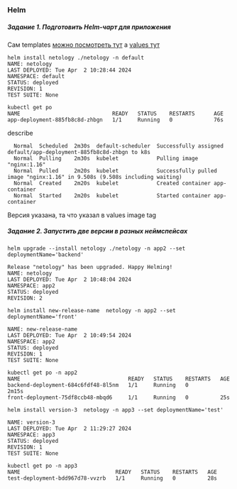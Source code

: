 ### Helm

##### Задание 1. Подготовить Helm-чарт для приложения

Сам templates [можно посмотреть тут](netology/templates/deployment.yaml) 
а [values тут](netology/values.yaml)
```
helm install netology ./netology -n default                                                                                           
NAME: netology
LAST DEPLOYED: Tue Apr  2 10:28:44 2024
NAMESPACE: default
STATUS: deployed
REVISION: 1
TEST SUITE: None
```
```
kubectl get po 
NAME                             READY   STATUS    RESTARTS      AGE
app-deployment-885fb8c8d-zhbgn   1/1     Running   0             76s
```
describe
```
  Normal  Scheduled  2m30s  default-scheduler  Successfully assigned default/app-deployment-885fb8c8d-zhbgn to k8s
  Normal  Pulling    2m30s  kubelet            Pulling image "nginx:1.16"
  Normal  Pulled     2m20s  kubelet            Successfully pulled image "nginx:1.16" in 9.508s (9.508s including waiting)
  Normal  Created    2m20s  kubelet            Created container app-container
  Normal  Started    2m20s  kubelet            Started container app-container
```
Версия указана, та что указал в values image tag

##### Задание 2. Запустить две версии в разных неймспейсах
```
helm upgrade --install netology ./netology -n app2 --set deploymentName='backend'

Release "netology" has been upgraded. Happy Helming!
NAME: netology
LAST DEPLOYED: Tue Apr  2 10:48:04 2024
NAMESPACE: app2
STATUS: deployed
REVISION: 2
```
```
helm install new-release-name  netology -n app2 --set deploymentName='front'

NAME: new-release-name
LAST DEPLOYED: Tue Apr  2 10:49:54 2024
NAMESPACE: app2
STATUS: deployed
REVISION: 1
TEST SUITE: None
```
```
kubectl get po -n app2
NAME                                  READY   STATUS    RESTARTS   AGE
backend-deployment-684c6fdf48-8l5nm   1/1     Running   0          2m15s
front-deployment-75df8ccb48-mbqd6     1/1     Running   0          25s
```

```
helm install version-3  netology -n app3 --set deploymentName='test'

NAME: version-3
LAST DEPLOYED: Tue Apr  2 11:29:27 2024
NAMESPACE: app3
STATUS: deployed
REVISION: 1
TEST SUITE: None
```
```
kubectl get po -n app3
NAME                              READY   STATUS    RESTARTS   AGE
test-deployment-bdd967d78-vvzrb   1/1     Running   0          28s
```